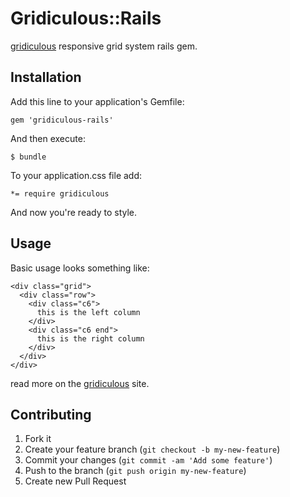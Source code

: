 # Gridiculous::Rails

[gridiculous](http://gridiculo.us) responsive grid system rails gem.

## Installation

Add this line to your application's Gemfile:

    gem 'gridiculous-rails'

And then execute:

    $ bundle

To your application.css file add:

    *= require gridiculous

And now you're ready to style.

## Usage

Basic usage looks something like:

    <div class="grid">
      <div class="row">
        <div class="c6">
          this is the left column
        </div>
        <div class="c6 end">
          this is the right column
        </div>
      </div>
    </div>

read more on the [gridiculous](http://gridiculo.us) site.

## Contributing

1. Fork it
2. Create your feature branch (`git checkout -b my-new-feature`)
3. Commit your changes (`git commit -am 'Add some feature'`)
4. Push to the branch (`git push origin my-new-feature`)
5. Create new Pull Request